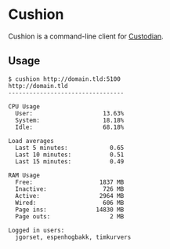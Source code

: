 # Cushion

Cushion is a command-line client for [Custodian](http://github.com/jgorset/custodian).

## Usage

    $ cushion http://domain.tld:5100
    http://domain.tld
    ---------------------------------

    CPU Usage
      User:                    13.63%
      System:                  18.18%
      Idle:                    68.18%

    Load averages
      Last 5 minutes:            0.65
      Last 10 minutes:           0.51
      Last 15 minutes:           0.49

    RAM Usage
      Free:                   1837 MB
      Inactive:                726 MB
      Active:                 2964 MB
      Wired:                   606 MB
      Page ins:              14830 MB
      Page outs:                 2 MB

    Logged in users:
      jgorset, espenhogbakk, timkurvers
